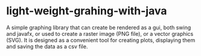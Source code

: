 light-weight-grahing-with-java
=====================

A simple graphing library that can create be rendered as a gui, both swing and 
javafx, or used to create a raster image (PNG file), or a vector graphics (SVG).
It is designed as a convenient tool for creating plots, displaying them and saving
the data as a csv file.

